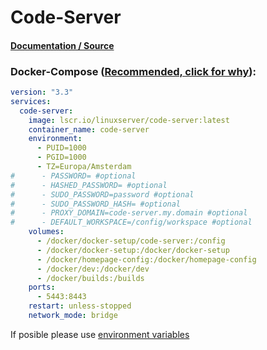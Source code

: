 # Code-Server

#### [Documentation / Source](https://docs.linuxserver.io/images/docker-code-server/ "Documentation / Source")

### Docker-Compose ([Recommended, click for why](https://docs.docker.com/compose/intro/features-uses/ "docs.docker.com Why use Compose?")):

```yaml
version: "3.3"
services:
  code-server:
    image: lscr.io/linuxserver/code-server:latest
    container_name: code-server
    environment:
      - PUID=1000
      - PGID=1000
      - TZ=Europa/Amsterdam
#      - PASSWORD= #optional
#      - HASHED_PASSWORD= #optional
#      - SUDO_PASSWORD=password #optional
#      - SUDO_PASSWORD_HASH= #optional
#      - PROXY_DOMAIN=code-server.my.domain #optional
#      - DEFAULT_WORKSPACE=/config/workspace #optional
    volumes:
      - /docker/docker-setup/code-server:/config
      - /docker/docker-setup:/docker/docker-setup
      - /docker/homepage-config:/docker/homepage-config
      - /docker/dev:/docker/dev
      - /docker/builds:/builds
    ports:
      - 5443:8443
    restart: unless-stopped
    network_mode: bridge

```

If posible please use [environment variables](https://docs.docker.com/compose/environment-variables/set-environment-variables/ "docs.docker.com/envoirment variables")
